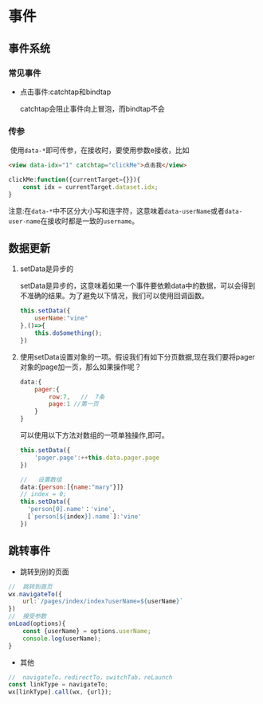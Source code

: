 # 事件

## 事件系统

### 常见事件

- 点击事件:catchtap和bindtap

  catchtap会阻止事件向上冒泡，而bindtap不会

### 传参

​	使用`data-*`即可传参，在接收时，要使用参数e接收，比如

```html
<view data-idx="1" catchtap="clickMe">点击我</view>
```

```js
clickMe:function({currentTarget={}}){
    const idx = currentTarget.dataset.idx;
}
```

注意:在`data-*`中不区分大小写和连字符，这意味着`data-userName`或者`data-user-name`在接收时都是一致的`username`。

## 数据更新

1. setData是异步的

   setData是异步的，这意味着如果一个事件要依赖data中的数据，可以会得到不准确的结果。为了避免以下情况，我们可以使用回调函数。

   ```js
   this.setData({
       userName:"vine"
   },()=>{
       this.doSomething();
   })
   ```

2. 使用setData设置对象的一项。假设我们有如下分页数据,现在我们要将pager对象的page加一页，那么如果操作呢？

   ```js
   data:{
       pager:{
           row:7,	//	7条
           page:1 //第一页
       }
   }
   ```

   可以使用以下方法对数组的一项单独操作,即可。

   ```js
   this.setData({
       'pager.page':++this.data.pager.page
   })
   ```

   ```js
   //	设置数组
   data:{person:[{name:"mary"}]}
   // index = 0;
   this.setData({
     'person[0].name'：'vine',
     [`person[${index}].name`]:'vine'
   })
   
   ```

## 跳转事件

- 跳转到别的页面

```js
//	跳转到首页
wx.navigateTo({
    url:`/pages/index/index?userName=${userName}`
})
//	接受参数
onLoad(options){
    const {userName} = options.userName;
    console.log(userName);
}
```

- 其他

```js
//	navigateTo，redirectTo，switchTab，reLaunch
const linkType = navigateTo;
wx[linkType].call(wx, {url});
```

